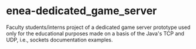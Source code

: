 # enea-dedicated_game_server

Faculty students/interns project of a dedicated game server prototype used only for the educational purposes made on a basis of the Java's TCP and UDP, i.e., sockets documentation examples.
